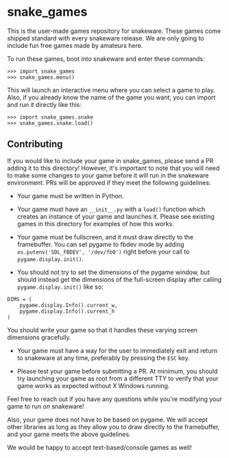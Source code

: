 # snake_games

This is the user-made games repository for snakeware. These games come shipped
standard with every snakeware release. We are only going to include fun free
games made by amateurs here.

To run these games, boot into snakeware and enter these commands:

```
>>> import snake_games
>>> snake_games.menu()
```

This will launch an interactive menu where you can select a game to play. Also,
if you already know the name of the game you want, you can import and run it
directly like this:

```
>>> import snake_games.snake
>>> snake_games.snake.load()
```

## Contributing

If you would like to include your game in snake_games, please send a PR adding
it to this directory! However, it's important to note that you will need to
make some changes to your game before it will run in the snakeware environment.
PRs will be approved if they meet the following guidelines:

* Your game must be written in Python.

* Your game must have an `__init__.py` with a `load()` function which creates
an instance of your game and launches it. Please see existing games in this
directory for examples of how this works.

* Your game must be fullscreen, and it must draw directly to the framebuffer.
You can set pygame to fbdev mode by adding `os.putenv('SDL_FBDEV', '/dev/fb0')`
right before your call to `pygame.display.init()`.

* You should not try to set the dimensions of the pygame window, but should
instead get the dimensions of the full-screen display after calling
`pygame.display.init()` like so:

```
DIMS = (
    pygame.display.Info().current_w,
    pygame.display.Info().current_h
)
```
You should write your game so that it handles these varying screen dimensions
gracefully.

* Your game must have a way for the user to immediately exit and return to
snakeware at any time, preferably by pressing the `ESC` key.

* Please test your game before submitting a PR. At minimum, you should try
launching your game as root from a different TTY to verify that your game works
as expected without X Windows running.

Feel free to reach out if you have any questions while you're modifying your
game to run on snakeware!

Also, your game does not have to be based on pygame. We will accept other
libraries as long as they allow you to draw directly to the framebuffer, and
your game meets the above guidelines.

We would be happy to accept text-based/console games as well!
